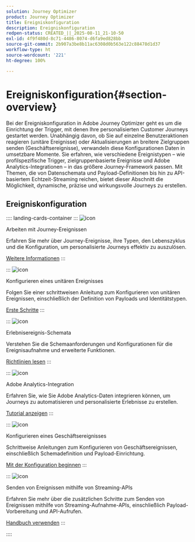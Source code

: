 ```yaml
---
solution: Journey Optimizer
product: Journey Optimizer
title: Ereigniskonfiguration
description: Ereigniskonfiguration
redpen-status: CREATED_||_2025-08-11_21-10-50
exl-id: 4f9f480d-8c71-4486-8074-d6fa9ed828bb
source-git-commit: 2b907a3be8b11ac6308d0b563e122c88478d1d37
workflow-type: ht
source-wordcount: '221'
ht-degree: 100%

---
```


# Ereigniskonfiguration{#section-overview}

Bei der Ereigniskonfiguration in Adobe Journey Optimizer geht es um die Einrichtung der Trigger, mit denen Ihre personalisierten Customer Journeys gestartet werden. Unabhängig davon, ob Sie auf einzelne Benutzeraktionen reagieren (unitäre Ereignisse) oder Aktualisierungen an breitere Zielgruppen senden (Geschäftsereignisse), verwandeln diese Konfigurationen Daten in umsetzbare Momente. Sie erfahren, wie verschiedene Ereignistypen – wie profilspezifische Trigger, zielgruppenbasierte Ereignisse und Adobe Analytics-Integrationen – in das größere Journey-Framework passen. Mit Themen, die von Datenschemata und Payload-Definitionen bis hin zu API-basiertem Echtzeit-Streaming reichen, bietet dieser Abschnitt die Möglichkeit, dynamische, präzise und wirkungsvolle Journeys zu erstellen.

## Ereigniskonfiguration

:::: landing-cards-container
:::
![icon](https://cdn.experienceleague.adobe.com/icons/book.svg)

Arbeiten mit Journey-Ereignissen

Erfahren Sie mehr über Journey-Ereignisse, ihre Typen, den Lebenszyklus und die Konfiguration, um personalisierte Journeys effektiv zu auszulösen.

[Weitere Informationen](../using/event/about-events.md)
:::

:::
![icon](https://cdn.experienceleague.adobe.com/icons/circle-play.svg?lang=de)

Konfigurieren eines unitären Ereignisses

Folgen Sie einer schrittweisen Anleitung zum Konfigurieren von unitären Ereignissen, einschließlich der Definition von Payloads und Identitätstypen.

[Erste Schritte](../using/event/about-creating.md)
:::

:::
![icon](https://cdn.experienceleague.adobe.com/icons/code-branch.svg)

Erlebnisereignis-Schemata

Verstehen Sie die Schemaanforderungen und Konfigurationen für die Ereignisaufnahme und erweiterte Funktionen.

[Richtlinien lesen](../using/event/experience-event-schema.md)
:::

:::
![icon](https://cdn.experienceleague.adobe.com/icons/chart-line.svg)

Adobe Analytics-Integration

Erfahren Sie, wie Sie Adobe Analytics-Daten integrieren können, um Journeys zu automatisieren und personalisierte Erlebnisse zu erstellen.

[Tutorial anzeigen](../using/event/about-analytics.md)
:::

:::
![icon](https://cdn.experienceleague.adobe.com/icons/list-check.svg)

Konfigurieren eines Geschäftsereignisses

Schrittweise Anleitungen zum Konfigurieren von Geschäftsereignissen, einschließlich Schemadefinition und Payload-Einrichtung.

[Mit der Konfiguration beginnen](../using/event/about-creating-business.md)
:::

:::
![icon](https://cdn.experienceleague.adobe.com/icons/gear.svg)

Senden von Ereignissen mithilfe von Streaming-APIs

Erfahren Sie mehr über die zusätzlichen Schritte zum Senden von Ereignissen mithilfe von Streaming-Aufnahme-APIs, einschließlich Payload-Vorbereitung und API-Aufrufen.

[Handbuch verwenden](../using/event/additional-steps-to-send-events-to-journey.md)
:::

::::

